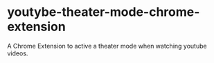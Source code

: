 # youtybe-theater-mode-chrome-extension
A Chrome Extension to active a theater mode when watching youtube videos.
